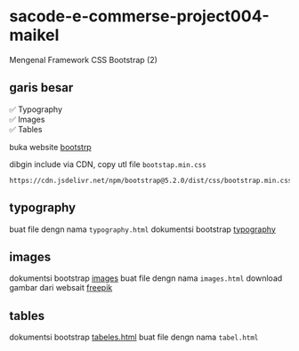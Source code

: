 # sacode-e-commerse-project004-maikel
Mengenal Framework CSS Bootstrap (2)

## garis besar 

✅ Typography <br>
✅ Images <br>
✅ Tables <br>



buka website [bootstrp](https://getbootstrap.com/)

dibgin include via CDN, copy utl file ```bootstap.min.css```

```
https://cdn.jsdelivr.net/npm/bootstrap@5.2.0/dist/css/bootstrap.min.css
```

## typography

buat file dengn nama ```typography.html```
dokumentsi bootstrap [typography](https://getbootstrap.com/docs/5.2/content/typography/)

## images
dokumentsi bootstrap [images](https://getbootstrap.com/docs/5.2/content/typography/)
buat file dengn nama ```images.html```
download gambar dari websait [freepik](https://www.freepik.com/search?format=search&query=tomato)

## tables 
dokumentsi bootstrap [tabeles.html]()
buat file dengn nama ```tabel.html```
